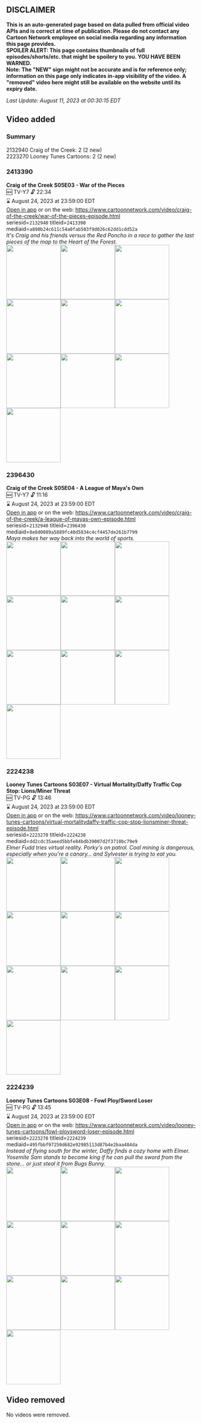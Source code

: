 ## DISCLAIMER
**This is an auto-generated page based on data pulled from official video APIs and is correct at time of publication. Please do not contact any Cartoon Network employee on social media regarding any information this page provides.**  
**SPOILER ALERT: This page contains thumbnails of full episodes/shorts/etc. that might be spoilery to you. YOU HAVE BEEN WARNED.**  
**Note: The "NEW" sign might not be accurate and is for reference only; information on this page only indicates in-app visibility of the video. A "removed" video here might still be available on the website until its expiry date.**  

_Last Update: August 11, 2023 at 00:30:15 EDT_
## Video added
### Summary
2132940 Craig of the Creek: 2 (2 new)  
2223270 Looney Tunes Cartoons: 2 (2 new)  
### 2413390
**Craig of the Creek S05E03 - War of the Pieces**  
🆕 TV-Y7 🔓 22:34  
⌛ August 24, 2023 at 23:59:00 EDT  
[Open in app](https://cnvideo.sercomkc.org/redirector.html?type=cnapp&seriesid=2132940&titleid=2413390&mediaid=a890b24c611c54a0fab503f9d026c62dd1cdd52a) or on the web: https://www.cartoonnetwork.com/video/craig-of-the-creek/war-of-the-pieces-episode.html  
seriesid=`2132940` titleid=`2413390` mediaid=`a890b24c611c54a0fab503f9d026c62dd1cdd52a`  
_It's Craig and his friends versus the Red Poncho in a race to gather the last pieces of the map to the Heart of the Forest._  
<a href="https://s3.amazonaws.com/cartoonorchestrator/2413390_001_1280x720.jpg"><img src="https://s3.amazonaws.com/cartoonorchestrator/2413390_001_640x360.jpg" height="144px" /></a><a href="https://s3.amazonaws.com/cartoonorchestrator/2413390_002_1280x720.jpg"><img src="https://s3.amazonaws.com/cartoonorchestrator/2413390_002_640x360.jpg" height="144px" /></a><a href="https://s3.amazonaws.com/cartoonorchestrator/2413390_003_1280x720.jpg"><img src="https://s3.amazonaws.com/cartoonorchestrator/2413390_003_640x360.jpg" height="144px" /></a><a href="https://s3.amazonaws.com/cartoonorchestrator/2413390_004_1280x720.jpg"><img src="https://s3.amazonaws.com/cartoonorchestrator/2413390_004_640x360.jpg" height="144px" /></a><a href="https://s3.amazonaws.com/cartoonorchestrator/2413390_005_1280x720.jpg"><img src="https://s3.amazonaws.com/cartoonorchestrator/2413390_005_640x360.jpg" height="144px" /></a><a href="https://s3.amazonaws.com/cartoonorchestrator/2413390_006_1280x720.jpg"><img src="https://s3.amazonaws.com/cartoonorchestrator/2413390_006_640x360.jpg" height="144px" /></a><a href="https://s3.amazonaws.com/cartoonorchestrator/2413390_007_1280x720.jpg"><img src="https://s3.amazonaws.com/cartoonorchestrator/2413390_007_640x360.jpg" height="144px" /></a><a href="https://s3.amazonaws.com/cartoonorchestrator/2413390_008_1280x720.jpg"><img src="https://s3.amazonaws.com/cartoonorchestrator/2413390_008_640x360.jpg" height="144px" /></a><a href="https://s3.amazonaws.com/cartoonorchestrator/2413390_009_1280x720.jpg"><img src="https://s3.amazonaws.com/cartoonorchestrator/2413390_009_640x360.jpg" height="144px" /></a><a href="https://s3.amazonaws.com/cartoonorchestrator/2413390_010_1280x720.jpg"><img src="https://s3.amazonaws.com/cartoonorchestrator/2413390_010_640x360.jpg" height="144px" /></a>
### 2396430
**Craig of the Creek S05E04 - A League of Maya's Own**  
🆕 TV-Y7 🔓 11:16  
⌛ August 24, 2023 at 23:59:00 EDT  
[Open in app](https://cnvideo.sercomkc.org/redirector.html?type=cnapp&seriesid=2132940&titleid=2396430&mediaid=8e8d0089a5889fc40d5834c4cf4457de261b7799) or on the web: https://www.cartoonnetwork.com/video/craig-of-the-creek/a-league-of-mayas-own-episode.html  
seriesid=`2132940` titleid=`2396430` mediaid=`8e8d0089a5889fc40d5834c4cf4457de261b7799`  
_Maya makes her way back into the world of sports._  
<a href="https://s3.amazonaws.com/cartoonorchestrator/2396430_001_1280x720.jpg"><img src="https://s3.amazonaws.com/cartoonorchestrator/2396430_001_640x360.jpg" height="144px" /></a><a href="https://s3.amazonaws.com/cartoonorchestrator/2396430_002_1280x720.jpg"><img src="https://s3.amazonaws.com/cartoonorchestrator/2396430_002_640x360.jpg" height="144px" /></a><a href="https://s3.amazonaws.com/cartoonorchestrator/2396430_003_1280x720.jpg"><img src="https://s3.amazonaws.com/cartoonorchestrator/2396430_003_640x360.jpg" height="144px" /></a><a href="https://s3.amazonaws.com/cartoonorchestrator/2396430_004_1280x720.jpg"><img src="https://s3.amazonaws.com/cartoonorchestrator/2396430_004_640x360.jpg" height="144px" /></a><a href="https://s3.amazonaws.com/cartoonorchestrator/2396430_005_1280x720.jpg"><img src="https://s3.amazonaws.com/cartoonorchestrator/2396430_005_640x360.jpg" height="144px" /></a><a href="https://s3.amazonaws.com/cartoonorchestrator/2396430_006_1280x720.jpg"><img src="https://s3.amazonaws.com/cartoonorchestrator/2396430_006_640x360.jpg" height="144px" /></a><a href="https://s3.amazonaws.com/cartoonorchestrator/2396430_007_1280x720.jpg"><img src="https://s3.amazonaws.com/cartoonorchestrator/2396430_007_640x360.jpg" height="144px" /></a><a href="https://s3.amazonaws.com/cartoonorchestrator/2396430_008_1280x720.jpg"><img src="https://s3.amazonaws.com/cartoonorchestrator/2396430_008_640x360.jpg" height="144px" /></a><a href="https://s3.amazonaws.com/cartoonorchestrator/2396430_009_1280x720.jpg"><img src="https://s3.amazonaws.com/cartoonorchestrator/2396430_009_640x360.jpg" height="144px" /></a><a href="https://s3.amazonaws.com/cartoonorchestrator/2396430_010_1280x720.jpg"><img src="https://s3.amazonaws.com/cartoonorchestrator/2396430_010_640x360.jpg" height="144px" /></a>
### 2224238
**Looney Tunes Cartoons S03E07 - Virtual Mortality/Daffy Traffic Cop Stop: Lions/Miner Threat**  
🆕 TV-PG 🔓 13:46  
⌛ August 24, 2023 at 23:59:00 EDT  
[Open in app](https://cnvideo.sercomkc.org/redirector.html?type=cnapp&seriesid=2223270&titleid=2224238&mediaid=dd2cdc35aeed5bbfe84bdb39007d2f3710bc79e9) or on the web: https://www.cartoonnetwork.com/video/looney-tunes-cartoons/virtual-mortalitydaffy-traffic-cop-stop-lionsminer-threat-episode.html  
seriesid=`2223270` titleid=`2224238` mediaid=`dd2cdc35aeed5bbfe84bdb39007d2f3710bc79e9`  
_Elmer Fudd tries virtual reality. Porky's on patrol. Coal mining is dangerous, especially when you're a canary… and Sylvester is trying to eat you._  
<a href="https://s3.amazonaws.com/cartoonorchestrator/2224238_001_1280x720.jpg"><img src="https://s3.amazonaws.com/cartoonorchestrator/2224238_001_640x360.jpg" height="144px" /></a><a href="https://s3.amazonaws.com/cartoonorchestrator/2224238_002_1280x720.jpg"><img src="https://s3.amazonaws.com/cartoonorchestrator/2224238_002_640x360.jpg" height="144px" /></a><a href="https://s3.amazonaws.com/cartoonorchestrator/2224238_003_1280x720.jpg"><img src="https://s3.amazonaws.com/cartoonorchestrator/2224238_003_640x360.jpg" height="144px" /></a><a href="https://s3.amazonaws.com/cartoonorchestrator/2224238_004_1280x720.jpg"><img src="https://s3.amazonaws.com/cartoonorchestrator/2224238_004_640x360.jpg" height="144px" /></a><a href="https://s3.amazonaws.com/cartoonorchestrator/2224238_005_1280x720.jpg"><img src="https://s3.amazonaws.com/cartoonorchestrator/2224238_005_640x360.jpg" height="144px" /></a><a href="https://s3.amazonaws.com/cartoonorchestrator/2224238_006_1280x720.jpg"><img src="https://s3.amazonaws.com/cartoonorchestrator/2224238_006_640x360.jpg" height="144px" /></a><a href="https://s3.amazonaws.com/cartoonorchestrator/2224238_007_1280x720.jpg"><img src="https://s3.amazonaws.com/cartoonorchestrator/2224238_007_640x360.jpg" height="144px" /></a><a href="https://s3.amazonaws.com/cartoonorchestrator/2224238_008_1280x720.jpg"><img src="https://s3.amazonaws.com/cartoonorchestrator/2224238_008_640x360.jpg" height="144px" /></a><a href="https://s3.amazonaws.com/cartoonorchestrator/2224238_009_1280x720.jpg"><img src="https://s3.amazonaws.com/cartoonorchestrator/2224238_009_640x360.jpg" height="144px" /></a><a href="https://s3.amazonaws.com/cartoonorchestrator/2224238_010_1280x720.jpg"><img src="https://s3.amazonaws.com/cartoonorchestrator/2224238_010_640x360.jpg" height="144px" /></a>
### 2224239
**Looney Tunes Cartoons S03E08 - Fowl Ploy/Sword Loser**  
🆕 TV-PG 🔓 13:45  
⌛ August 24, 2023 at 23:59:00 EDT  
[Open in app](https://cnvideo.sercomkc.org/redirector.html?type=cnapp&seriesid=2223270&titleid=2224239&mediaid=495fbbf97250d682e92985113d87b4e2baa484da) or on the web: https://www.cartoonnetwork.com/video/looney-tunes-cartoons/fowl-ploysword-loser-episode.html  
seriesid=`2223270` titleid=`2224239` mediaid=`495fbbf97250d682e92985113d87b4e2baa484da`  
_Instead of flying south for the winter, Daffy finds a cozy home with Elmer. Yosemite Sam stands to become king if he can pull the sword from the stone… or just steal it from Bugs Bunny._  
<a href="https://s3.amazonaws.com/cartoonorchestrator/2224239_001_1280x720.jpg"><img src="https://s3.amazonaws.com/cartoonorchestrator/2224239_001_640x360.jpg" height="144px" /></a><a href="https://s3.amazonaws.com/cartoonorchestrator/2224239_002_1280x720.jpg"><img src="https://s3.amazonaws.com/cartoonorchestrator/2224239_002_640x360.jpg" height="144px" /></a><a href="https://s3.amazonaws.com/cartoonorchestrator/2224239_003_1280x720.jpg"><img src="https://s3.amazonaws.com/cartoonorchestrator/2224239_003_640x360.jpg" height="144px" /></a><a href="https://s3.amazonaws.com/cartoonorchestrator/2224239_004_1280x720.jpg"><img src="https://s3.amazonaws.com/cartoonorchestrator/2224239_004_640x360.jpg" height="144px" /></a><a href="https://s3.amazonaws.com/cartoonorchestrator/2224239_005_1280x720.jpg"><img src="https://s3.amazonaws.com/cartoonorchestrator/2224239_005_640x360.jpg" height="144px" /></a><a href="https://s3.amazonaws.com/cartoonorchestrator/2224239_006_1280x720.jpg"><img src="https://s3.amazonaws.com/cartoonorchestrator/2224239_006_640x360.jpg" height="144px" /></a><a href="https://s3.amazonaws.com/cartoonorchestrator/2224239_007_1280x720.jpg"><img src="https://s3.amazonaws.com/cartoonorchestrator/2224239_007_640x360.jpg" height="144px" /></a><a href="https://s3.amazonaws.com/cartoonorchestrator/2224239_008_1280x720.jpg"><img src="https://s3.amazonaws.com/cartoonorchestrator/2224239_008_640x360.jpg" height="144px" /></a><a href="https://s3.amazonaws.com/cartoonorchestrator/2224239_009_1280x720.jpg"><img src="https://s3.amazonaws.com/cartoonorchestrator/2224239_009_640x360.jpg" height="144px" /></a><a href="https://s3.amazonaws.com/cartoonorchestrator/2224239_010_1280x720.jpg"><img src="https://s3.amazonaws.com/cartoonorchestrator/2224239_010_640x360.jpg" height="144px" /></a>
## Video removed
No videos were removed.  
